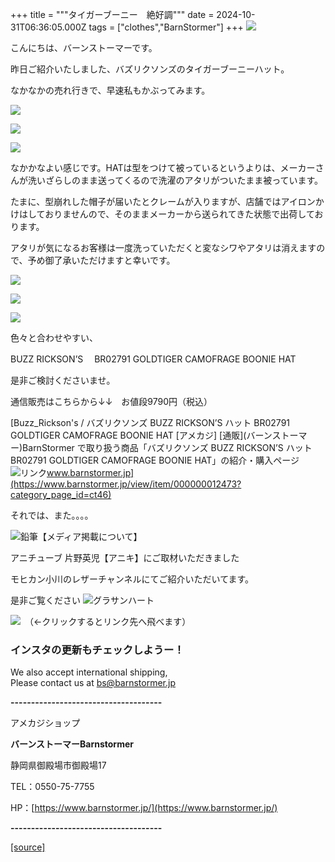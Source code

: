 +++
title = """タイガーブーニー　絶好調"""
date = 2024-10-31T06:36:05.000Z
tags = ["clothes","BarnStormer"]
+++
[![](https://stat.ameba.jp/user_images/20231023/16/barnstormer-go/b2/03/p/o0420015015354743273.png)](https://ameblo.jp/barnstormer-go/entry-12825670498.html)

こんにちは、バーンストーマーです。

昨日ご紹介いたしました、バズリクソンズのタイガーブーニーハット。

なかなかの売れ行きで、早速私もかぶってみます。

[![](https://stat.ameba.jp/user_images/20241031/15/barnstormer-go/88/1b/j/o0649070015504366795.jpg)](https://stat.ameba.jp/user_images/20241031/15/barnstormer-go/88/1b/j/o0649070015504366795.jpg)

[![](https://stat.ameba.jp/user_images/20241031/15/barnstormer-go/7c/a1/j/o0653070015504366792.jpg)](https://stat.ameba.jp/user_images/20241031/15/barnstormer-go/7c/a1/j/o0653070015504366792.jpg)

[![](https://stat.ameba.jp/user_images/20241031/15/barnstormer-go/ee/e7/j/o0648070015504366794.jpg)](https://stat.ameba.jp/user_images/20241031/15/barnstormer-go/ee/e7/j/o0648070015504366794.jpg)

なかかなよい感じです。HATは型をつけて被っているというよりは、メーカーさんが洗いざらしのまま送ってくるので洗濯のアタリがついたまま被っています。

たまに、型崩れした帽子が届いたとクレームが入りますが、店舗ではアイロンかけはしておりませんので、そのままメーカーから送られてきた状態で出荷しております。

アタリが気になるお客様は一度洗っていただくと変なシワやアタリは消えますので、予め御了承いただけますと幸いです。

[![](https://stat.ameba.jp/user_images/20241031/15/barnstormer-go/af/e9/j/o0466070015504367902.jpg)](https://stat.ameba.jp/user_images/20241031/15/barnstormer-go/af/e9/j/o0466070015504367902.jpg)

[![](https://stat.ameba.jp/user_images/20241031/15/barnstormer-go/34/b4/j/o0466070015504367903.jpg)](https://stat.ameba.jp/user_images/20241031/15/barnstormer-go/34/b4/j/o0466070015504367903.jpg)

[![](https://stat.ameba.jp/user_images/20241031/15/barnstormer-go/ec/0b/j/o0466070015504367904.jpg)](https://stat.ameba.jp/user_images/20241031/15/barnstormer-go/ec/0b/j/o0466070015504367904.jpg)

色々と合わせやすい、

BUZZ RICKSON’S　 BR02791 GOLDTIGER CAMOFRAGE BOONIE HAT

是非ご検討くださいませ。

通信販売はこちらから↓↓　お値段9790円（税込）

[Buzz\_Rickson's / バズリクソンズ BUZZ RICKSON’S ハット BR02791 GOLDTIGER CAMOFRAGE BOONIE HAT \[アメカジ\] \[通販\](バーンストーマー)BarnStormer で取り扱う商品「バズリクソンズ BUZZ RICKSON’S ハット BR02791 GOLDTIGER CAMOFRAGE BOONIE HAT」の紹介・購入ページ![リンク](https://c.stat100.ameba.jp/ameblo/symbols/v3.20.0/svg/gray/editor_link.svg)www.barnstormer.jp](https://www.barnstormer.jp/view/item/000000012473?category_page_id=ct46)

それでは、また。。。。

![鉛筆](https://stat100.ameba.jp/blog/ucs/img/char/char3/519.png)【メディア掲載について】

アニチューブ 片野英児【アニキ】にご取材いただきました

モヒカン小川のレザーチャンネルにてご紹介いただいてます。

是非ご覧ください ![グラサンハート](https://stat100.ameba.jp/blog/ucs/img/char/char3/148.png)

[![](https://stat.ameba.jp/user_images/20230412/16/barnstormer-go/6a/23/p/o0108010815269242493.png)](https://www.instagram.com/barnstormer_daily/)　（←クリックするとリンク先へ飛べます）

### インスタの更新もチェックしようー！

We also accept international shipping,  
Please contact us at bs@barnstormer.jp

**\-------------------------------------**

アメカジショップ

**バーンストーマーBarnstormer**

静岡県御殿場市御殿場17

TEL：0550-75-7755

HP：[https://www.barnstormer.jp/](https://www.barnstormer.jp/)

**\-------------------------------------**

[[source]](https://ameblo.jp/barnstormer-go/entry-12873285431.html)
